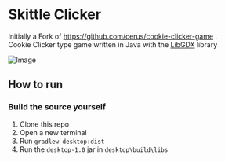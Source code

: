 # Skittle Clicker
Initially a Fork of https://github.com/cerus/cookie-clicker-game . \
Cookie Clicker type game written in Java with the [LibGDX](https://github.com/libgdx/libgdx/) library

![Image](https://i.imgur.com/yh81SUf.png)

## How to run

### Build the source yourself
1. Clone this repo
2. Open a new terminal
3. Run `gradlew desktop:dist`
4. Run the `desktop-1.0` jar in `desktop\build\libs`

